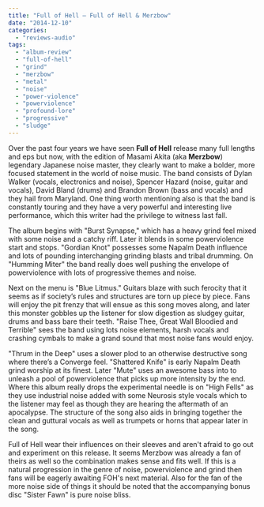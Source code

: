 ```yaml
---
title: "Full of Hell – Full of Hell & Merzbow"
date: "2014-12-10"
categories: 
  - "reviews-audio"
tags: 
  - "album-review"
  - "full-of-hell"
  - "grind"
  - "merzbow"
  - "metal"
  - "noise"
  - "power-violence"
  - "powerviolence"
  - "profound-lore"
  - "progressive"
  - "sludge"
---
```


Over the past four years we have seen **Full of Hell** release many full lengths and eps but now, with the edition of Masami Akita (aka **Merzbow**) legendary Japanese noise master, they clearly want to make a bolder, more focused statement in the world of noise music. The band consists of Dylan Walker (vocals, electronics and noise), Spencer Hazard (noise, guitar and vocals), David Bland (drums) and Brandon Brown (bass and vocals) and they hail from Maryland. One thing worth mentioning also is that the band is constantly touring and they have a very powerful and interesting live performance, which this writer had the privilege to witness last fall.

The album begins with "Burst Synapse," which has a heavy grind feel mixed with some noise and a catchy riff. Later it blends in some powerviolence start and stops. "Gordian Knot" possesses some Napalm Death influence and lots of pounding interchanging grinding blasts and tribal drumming. On "Humming Miter" the band really does well pushing the envelope of powerviolence with lots of progressive themes and noise.

Next on the menu is "Blue Litmus." Guitars blaze with such ferocity that it seems as if society’s rules and structures are torn up piece by piece. Fans will enjoy the pit frenzy that will ensue as this song moves along, and later this monster gobbles up the listener for slow digestion as sludgey guitar, drums and bass bare their teeth. "Raise Thee, Great Wall Bloodied and Terrible" sees the band using lots noise elements, harsh vocals and crashing cymbals to make a grand sound that most noise fans would enjoy.

"Thrum in the Deep" uses a slower plod to an otherwise destructive song where there’s a Converge feel. "Shattered Knife" is early Napalm Death grind worship at its finest. Later "Mute" uses an awesome bass into to unleash a pool of powerviolence that picks up more intensity by the end. Where this album really drops the experimental needle is on "High Fells" as they use industrial noise added with some Neurosis style vocals which to the listener may feel as though they are hearing the aftermath of an apocalypse. The structure of the song also aids in bringing together the clean and guttural vocals as well as trumpets or horns that appear later in the song.

Full of Hell wear their influences on their sleeves and aren't afraid to go out and experiment on this release. It seems Merzbow was already a fan of theirs as well so the combination makes sense and fits well. If this is a natural progression in the genre of noise, powerviolence and grind then fans will be eagerly awaiting FOH's next material. Also for the fan of the more noise side of things it should be noted that the accompanying bonus disc "Sister Fawn" is pure noise bliss.
